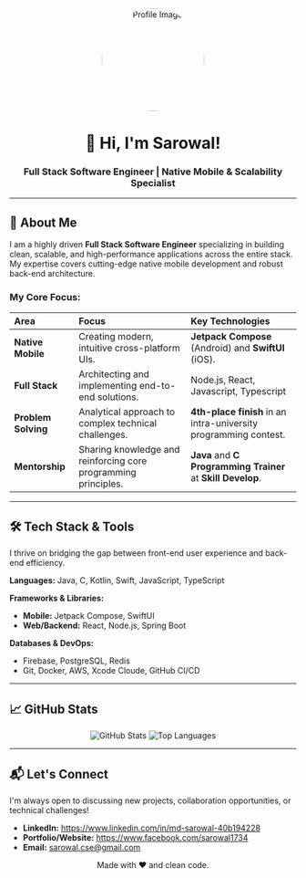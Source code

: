 <div align="center">
  <img src="https://raw.githubusercontent.com/Sarowal-1734/Sarowal-1734/refs/heads/main/IMG_7018.heic" alt="Profile Image" width="180" style="border-radius: 50%;"> 
  <h1>👋 Hi, I'm Sarowal!</h1>
  <h3>Full Stack Software Engineer | Native Mobile & Scalability Specialist</h3>
</div>

---

## 🚀 About Me

I am a highly driven **Full Stack Software Engineer** specializing in building clean, scalable, and high-performance applications across the entire stack. My expertise covers cutting-edge native mobile development and robust back-end architecture.

### My Core Focus:

| Area | Focus | Key Technologies |
| :--- | :--- | :--- |
| **Native Mobile** | Creating modern, intuitive cross-platform UIs. | **Jetpack Compose** (Android) and **SwiftUI** (iOS). |
| **Full Stack** | Architecting and implementing end-to-end solutions. | Node.js, React, Javascript, Typescript |
| **Problem Solving** | Analytical approach to complex technical challenges. | **4th-place finish** in an intra-university programming contest. |
| **Mentorship** | Sharing knowledge and reinforcing core programming principles. | **Java** and **C Programming Trainer** at **Skill Develop**. |

---

## 🛠️ Tech Stack & Tools

I thrive on bridging the gap between front-end user experience and back-end efficiency.

**Languages:** Java, C, Kotlin, Swift, JavaScript, TypeScript

**Frameworks & Libraries:**
* **Mobile:** Jetpack Compose, SwiftUI
* **Web/Backend:** React, Node.js, Spring Boot

**Databases & DevOps:**
* Firebase, PostgreSQL, Redis
* Git, Docker, AWS, Xcode Cloude, GitHub CI/CD

---

## 📈 GitHub Stats

<p align="center">
  <img src="https://github-readme-stats.vercel.app/api?username=Sarowal-1734&show_icons=true&theme=radical&hide_border=true&count_private=true" alt="GitHub Stats" />
  <img src="https://github-readme-stats.vercel.app/api/top-langs/?username=Sarowal-1734&layout=compact&theme=radical&hide_border=true" alt="Top Languages" />
</p>

---

## 📬 Let's Connect

I'm always open to discussing new projects, collaboration opportunities, or technical challenges!

* **LinkedIn:** https://www.linkedin.com/in/md-sarowal-40b194228
* **Portfolio/Website:** https://www.facebook.com/sarowal1734
* **Email:** sarowal.cse@gmail.com

<p align="center">Made with ❤️ and clean code.</p>
